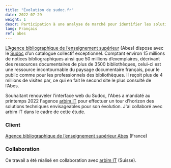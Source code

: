 ```yaml
---
title: "Évolution de sudoc.fr"
date: 2022-07-29
weight: 1
descr: Participation à une analyse de marché pour identifier les solutions techniques pertinentes pour le portail de découverte du catalogue collectif de l'enseignement supérieur français.
lang: Français
ref: abes
---
```


[L’Agence bibliographique de l’enseignement supérieur](https://abes.fr/) (Abes) dispose avec le [Sudoc](http://www.sudoc.abes.fr) d’un catalogue collectif exceptionnel. Comptant environ 15 millions de notices bibliographiques ainsi que 50 millions d’exemplaires, décrivant des ressources documentaires de plus de 3500 bibliothèques, celui-ci est une ressource incontournable du paysage documentaire français, pour le public comme pour les professionnels des bibliothèques. Il reçoit plus de 4 millions de visites par, ce qui en fait le second site le plus consulté de l’Abes.

Souhaitant renouveler l'interface web du Sudoc, l'Abes a mandaté au printemps 2022 l'agence [arbim IT](https://arbim.ch/projets/evolution-de-sudoc-fr/) pour effectuer un tour d'horizon des solutions techniques envisageables
pour son évolution. J'ai collaboré avec arbim IT dans le cadre de cette étude.

### Client

[Agence bibliographique de l’enseignement supérieur Abes](https://abes.fr/) (France)

### Collaboration

Ce travail a été réalisé en collaboration avec [arbim IT](https://arbim.ch/projets/evolution-de-sudoc-fr/) (Suisse).
